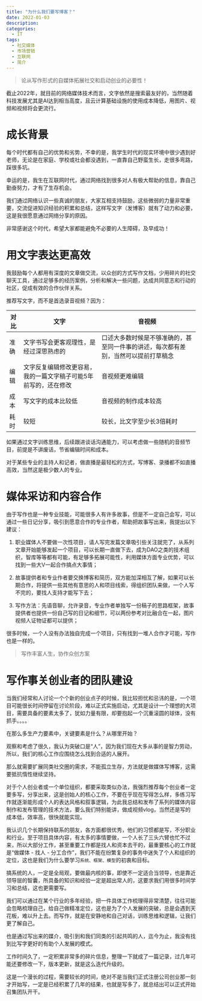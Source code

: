 ```yaml
---
title: "为什么我们要写博客？"
date: 2022-01-03
description: 
categories:
  - IT
tags:
  - 社交媒体
  - 市场营销
  - 互联网
  - 简介
---
```


> 论从写作形式的自媒体拓展社交和启动创业的必要性！

截止2022年，就目前的网络媒体技术而言，文字依然是搜索最友好的，当然随着科技发展尤其是AI达到相当高度，且云计算基础设施的使用成本降低，用图片、视频和视频将会更流行。

# 成长背景

每个时代都有自己的优势和劣势，不幸的是，我学生时代的现实环境中很少遇到好老师，无论是在家庭、学校或社会都没遇到，一直靠自己野蛮生长，走很多弯路，踩很多坑。

幸运的是，我生在互联网时代，通过网络找到很多对人有极大帮助的信息，靠自己勤奋努力，才有了生存机会。

我们通过网络认识一些真诚的朋友，大家互相支持鼓励，这些微弱的力量非常重要，交流促进知识经验的积累和总结，这样写文字（发博客）就有了动力和必要，这是我很愿意通过网络分享的原因。

非常感谢这个时代，希望大家都能避免不必要的人生障碍，及早成功！

# 用文字表达更高效

我鼓励每个人都用有深度的文章做交流，以众创的方式写作文档，少用碎片的社交聊天工具，通过足够多的经历案例，分析和解决一些问题，达成共同意志和行动的社区，促成有效的合作伙伴关系。

推荐写文字，而不是首选录音视频？因为：

| **对比** | **文字** | **音视频** |
| --- | --- | --- |
| 准确 | 文字书写会更客观理性，是经过深思熟虑的 | 口述大多数时候是不够准确的，甚至同一件事的讲述，每次都有差别，当然可以提前打草稿念 |
| 编辑 | 文字反复编辑修改更容易，我的一篇文字稿子可能5年前写的，还在修改 | 音视频更难编辑 |
| 成本 | 写文字的成本比较低 | 音视频的制作成本较高 |
| 耗时 | 较短 | 较长，比文字至少长3倍耗时 |

如果通过文字训练思维，后续跟进谈话沟通能力，可以考虑做一些随机的音频节目，前提是不讲废话，节省编辑时间和成本。

对于某些专业的主持人和记者，做直播是最轻松的方式，写博客、录播都不如直播高效，当然这是极少数人的专业。


# 媒体采访和内容合作

由于写作也是一种专业技能，可能很多人有许多故事，但是不一定自己会写，可以通过一些日记分享，吸引到愿意合作的专业作者，帮助把故事写出来，我提出以下建议：

1. 职业媒体人不要做一次性项目，请人写完发篇文章吸引些关注就完了，从系列文章开始能够发起一个项目，可以长期一直做下去，成为DAO之类的技术组织，智库等等都有可能，有足够多拓展可能性，利用媒体方面专业优势，可以找到一些大V一起合作搞点大事情；

2. 故事提供者和专业作者要交换博客和简历，双方能加深相互了解，如果可以长期合作，将提供一些其他有意思的人和项目线索，得组织团队来做，一个人写不完的，要找人支持才能写下去；

3. 写作方法：先语音聊，允许录音，专业作者单独写一份稿子的思路框架，故事提供者也提供一份自己写的日记和细节，可以两份参考对比融合在一起，图片视频人证物证都可以提供；

很多时候，一个人没有办法独自完成一个项目，只有找到一堆人合作才可能，写作也是一样的。

> 写作丰富人生，协作众创方案


# 写作事关创业者的团队建设

当我们经常和人讨论一个个新的创业点子的时候，我比较担忧和忌讳的是，一个项目可能很长时间停留在讨论阶段，难以正式实施启动，尤其是设计一个理想的大项目，需要具备的要素太多了，犹如力量有限，却要抱起一个沉重滚圆的球体，没有抓手。。。。

在那么多生产力要素中，关键要素是什么？从哪里开始？

观察和考虑了很久，我认为突破口是“人”，因为我们现在大多从事的是智力劳动，所以，我们的核心工作应围绕怎么找到合适的人展开。

那么就需要扩展同类社交圈的需求，不能孤立生存，方法就是做媒体写博客，这需要抵抗惰性继续坚持。

对于个人创业者或一个单位组织，都要采取类似办法，我强烈推荐每个创业者一定要多写，分享出来，这是创始人的核心工作，不要在乎现在写得怎么样，多练习写作就逐渐能形成个人的表达风格和叙事逻辑，为此我总结和发布了系列的媒体内容制作和发布管理的技术方法，要么我们特别能讲，做成视频vlog，当然还是写的成本低，效率高，很快就能实现。

我认识几个长期保持联系的朋友，各方面都很优秀，他们的习惯都是写，不分职业和行业。至于项目具体内容，有太多的事情要做，一个人长了三头六臂也忙不过来，所以大部分工作，甚至重要工作都是找人和资本去干的，最重要核心的工作就是“做媒体 - 找人 - 分工合作”，我们不能在纷繁复杂的事务中迷失了个人和组织的定位，这也是我们为什么要学习```系统、框架、模型```的初衷和目标。

搞系统的人，一定是全局观，要做最内核的事，即使不一定适合当领导，也是靠近领导层的智囊，所具备的知识和经验一定是超出常人的，这要求我们用很多时间学习和总结，这也更需要写。

我们可以通过在某个行业的多年经验，把一件具体工作梳理得非常清楚，往往可能会忽略梳理自己，给自己做精准定位，这也是为了个人发展的突破，总是会遇到天花板，难以升上去。而写作，就是在安静地和自己对话，训练思维和逻辑，让我们更了解自己。

也是通过写出来的媒介，吸引到和我们同类的引起共鸣的人，迄今为止，我没有找到比写字更好的有助个人发展的模式。

工作时间久了，一定积累非常多的碎片信息，整理一下就成了一篇记录，过几年可能还要修改一下，版本更新，就是这么迭代升级的。

这是一个漫长的过程，需要较长的时间，绝对不是当我们正式注册公司创业那一刻才开始写，一定是已经积累了几年的结果，也就是写多了，就总结出可以正式开始召集团队开干。

